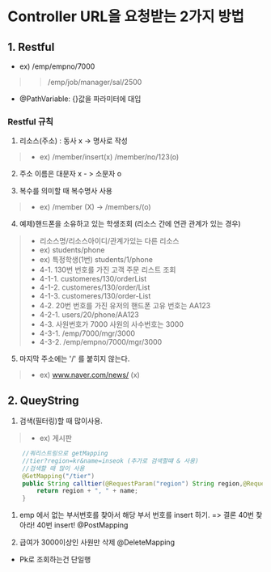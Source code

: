 # Controller URL을 요청받는 2가지 방법

## 1. Restful
- ex) /emp/empno/7000
>> /emp/job/manager/sal/2500
- @PathVariable: {}값을 파라미터에 대입
### Restful 규칙
1. 리소스(주소) : 동사 x -> 명사로 작성
>- ex) /member/insert(x)  /member/no/123(o)

2. 주소 이름은 대문자 x - > 소문자 o

3. 복수를 의미할 때 복수명사 사용
>- ex) /member (X) -> /members/(o)

4. 예제)핸드폰을 소유하고 있는 학생조회 (리소스 간에 연관 관계가 있는 경우)
>- 리소스명/리소스아이디/관계가있는 다른 리소스
>- ex) students/phone  
>- ex) 특정학생(1번) students/1/phone  
>- 4-1. 130번 번호를 가진 고객 주문 리스트 조회
>- 4-1-1. customeres/130/orderList
>- 4-1-2. customeres/130/order/List
>- 4-1-3. customeres/130/order-List
>- 4-2. 20번 번호를 가진 유저의 핸드폰 고유 번호는 AA123
>- 4-2-1. users/20/phone/AA123
>- 4-3. 사원번호가 7000 사원의 사수번호는 3000
>- 4-3-1. /emp/7000/mgr/3000
>- 4-3-2. /emp/empno/7000/mgr/3000

5. 마지막 주소에는 '/' 를 붙히지 않는다.
>- ex) www.naver.com/news/ (x)

## 2. QueyString
1. 검색(필터링)할 때 많이사용.
>- ex) 게시판

~~~ java
    //쿼리스트링으로 getMapping
	//tier?region=kr&name=inseok (추가로 검색할떄 & 사용)
	//검색할 때 많이 사용
	@GetMapping("/tier")
	public String calltier(@RequestParam("region") String region,@RequestParam("name") String name) {
		return region + ", " + name;
	}
~~~

1. emp 에서 없는 부서번호를 찾아서 해당 부서 번호를 insert 하기.
=> 결론 40번 찾아라! 40번 insert! @PostMapping

2. 급여가 3000이상인 사원만 삭제 @DeleteMapping

- Pk로 조회하는건 단일행